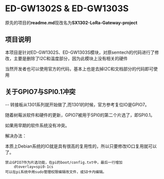 # ED-GW1302S & ED-GW1303S

原先的项目的**readme.md**现改名为**SX1302-LoRa-Gateway-project**

## 项目说明

本项目是针对ED-GW1302S、ED-GW1303S模块，对原semtech的代码进行了修改，主要是删除了I2C和温度部分，因为此模块上没有相关的硬件

当然开发者也可以使用官方的代码，基本上也是去掉I2C和文档部分的代码即可使用

## 关于GPIO7与SPI0.1冲突

-- 转接板从1301系列就开始做了,而1301的时候，官方参考复位IO是GPIO7。

随着树莓派软件和硬件的更新，GPIO7被用于SPI0的第二个片选了，即SPI0.1。

如果用早期的软件系统没有冲突。

解决办法：

本质上Debian系统的IO就是具有很高的复用性的，所以只要修改IO口复用就可以了。

	禁止GPIO7作为片选功能，在pi的boot/config.txt中，最后一行增加
		dtoverlay=spi0-1cs
	可以在pi系统中用sudo管理权限编辑改文件，或SD卡内编辑。

